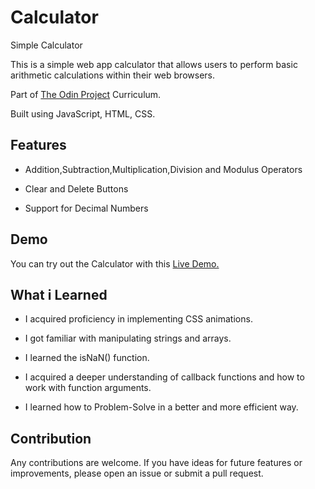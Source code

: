 # Calculator
Simple Calculator

This is a simple web app calculator that allows users to perform basic arithmetic calculations within their web browsers.

Part of [The Odin Project](https://www.theodinproject.com/dashboard) Curriculum.

Built using JavaScript, HTML, CSS.

## Features

* Addition,Subtraction,Multiplication,Division and Modulus Operators

* Clear and Delete Buttons

* Support for Decimal Numbers

## Demo 

You can try out the Calculator with this [Live Demo.](https://sifou01.github.io/Calculator/)

## What i Learned

* I acquired proficiency in implementing CSS animations.

* I got familiar with manipulating strings and arrays.

* I learned the isNaN() function.

* I acquired a deeper understanding of callback functions and how to work with function arguments.

* I learned how to Problem-Solve in a better and more efficient way.

## Contribution

Any contributions are welcome. If you have ideas for future features or improvements, please open an issue or submit a pull request.

